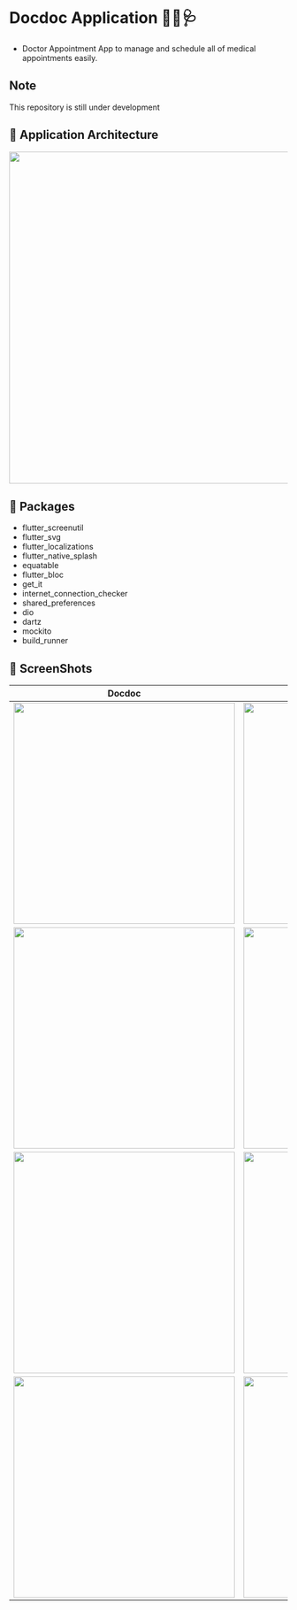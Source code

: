 # Docdoc Application 👩‍⚕️🩺
- Doctor Appointment App to manage and schedule all of medical appointments easily.
  
## Note
This repository is still under development

## 🎨 Application Architecture

<img src="screenshots/architecture.PNG" width="600">


## 🔌 Packages
- flutter_screenutil
- flutter_svg
- flutter_localizations
- flutter_native_splash
- equatable
- flutter_bloc
- get_it
- internet_connection_checker
- shared_preferences
- dio
- dartz
- mockito
- build_runner
  

## 📸 ScreenShots
| Docdoc                                      | Application                                |
| -----------------------------------------   | -------------------------------------------|
| <img src="screenshots/1.jpg" width="400">   | <img src="screenshots/2.jpg" width="400">  |
| <img src="screenshots/3.jpg" width="400">   | <img src="screenshots/4.jpg" width="400">  |
| <img src="screenshots/5.jpg" width="400">   | <img src="screenshots/6.jpg" width="400">  |
| <img src="screenshots/7.jpg" width="400">   | <img src="screenshots/8.jpg" width="400">  |

